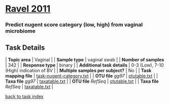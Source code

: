 # [Ravel 2011]( ../docs/ravel.html )
### Predict nugent score category (low, high) from vaginal microbiome

## Task Details
| **Topic area**                | Vaginal                                                |
| **Sample type**               | vaginal swab                                         |
| **Number of samples**         | 342                                         |
| **Response type**             | binary                                           |
| **Additional task details**   | 0-3 (Low), 7-10 (High) indication of BV                                  |
| **Multiple samples per subject?** | No |
| **Task mapping file**         | [task-nugent-category.txt](../datasets/ravel/task-nugent-category.txt)                                 |
| **OTU file** *gg97*           | [otutable.txt](../datasets/hmp/gg/otutable.txt)                             |
| **Taxa file** *gg97*          | [taxatable.txt](../datasets/hmp/gg/taxatable.txt)                          |
| **OTU file** *RefSeq*         | [otutable.txt](../datasets/ravel/refseq/otutable.txt)                    |
| **Taxa file** *RefSeq*        | [taxatable.txt](../datasets/hmp/refseq/taxatable.txt)                  |


[back to task index](../README.md)
